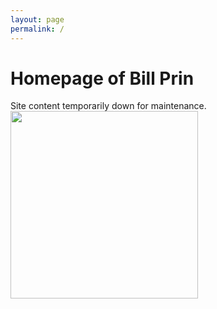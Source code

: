 ```yaml
---
layout: page
permalink: /
---
```


<a class="social" href="https://twitter.com/{{ site.author.twitter }}/" target="_blank"><i class="fa fa-twitter"></i></a>
<a class="social" href="http://linkedin.com/in/{{ site.author.linkedin }}"><i class="fa fa-linkedin"></i></a>
<a class="social" href="http://github.com/{{ site.author.github }}"><i class="fa fa-github"></i></a>
<a class="social" href="http://stackoverflow.com/users/{{ site.author.stackoverflow }}/"><i class="fa fa-stack-overflow"></i></a>
<a class="social" href="https://medium.com/@{{ site.author.medium }}"><i class="fa fa-medium"></i></a>

<h1>Homepage of Bill Prin</h1>
<p1>Site content temporarily down for maintenance.</p1>

<div class="intro-pic">
<img height="300" width="300" src="{{ site.url }}/assets/waprin_profile.jpg" />
</div>
